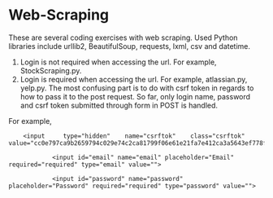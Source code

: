 # Web-Scraping
These are several coding exercises with web scraping. Used Python libraries include urllib2, BeautifulSoup, requests, lxml, csv and datetime.

1. Login is not required when accessing the url. For example, StockScraping.py.
2. Login is required when accessing the url. For example, atlassian.py, yelp.py. The most confusing part is to do with csrf token in regards to how to pass it to the post request. So far, only login name, password and csrf token submitted through form in POST is handled.

For example,

        <input     type="hidden"    name="csrftok"    class="csrftok" value="cc0e797ca9b2659794c029e74c2ca81799f06e61e21fa7e412ca3a5643ef778f">
                
                <input id="email" name="email" placeholder="Email" required="required" type="email" value="">
              
                <input id="password" name="password" placeholder="Password" required="required" type="password" value="">
               
</form>
 
